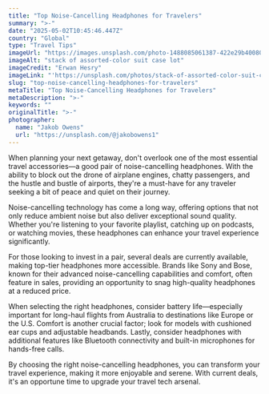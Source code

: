 ```yaml
---
title: "Top Noise-Cancelling Headphones for Travelers"
summary: ">-"
date: "2025-05-02T10:45:46.447Z"
country: "Global"
type: "Travel Tips"
imageUrl: "https://images.unsplash.com/photo-1488085061387-422e29b40080?q=80&w=2031&auto=format&fit=crop&ixlib=rb-4.0.3&ixid=M3wxMjA3fDB8MHxwaG90by1wYWdlfHx8fGVufDB8fHx8fA%3D%3D"
imageAlt: "stack of assorted-color suit case lot"
imageCredit: "Erwan Hesry"
imageLink: "'https://unsplash.com/photos/stack-of-assorted-color-suit-case-lot-Q34YB7yjAxA'"
slug: "top-noise-cancelling-headphones-for-travelers"
metaTitle: "Top Noise-Cancelling Headphones for Travelers"
metaDescription: ">-"
keywords: ""
originalTitle: ">-"
photographer:
  name: "Jakob Owens"
  url: "https://unsplash.com/@jakobowens1"
---
```






When planning your next getaway, don't overlook one of the most essential travel accessories—a good pair of noise-cancelling headphones. With the ability to block out the drone of airplane engines, chatty passengers, and the hustle and bustle of airports, they're a must-have for any traveler seeking a bit of peace and quiet on their journey. 

Noise-cancelling technology has come a long way, offering options that not only reduce ambient noise but also deliver exceptional sound quality. Whether you're listening to your favorite playlist, catching up on podcasts, or watching movies, these headphones can enhance your travel experience significantly.

For those looking to invest in a pair, several deals are currently available, making top-tier headphones more accessible. Brands like Sony and Bose, known for their advanced noise-cancelling capabilities and comfort, often feature in sales, providing an opportunity to snag high-quality headphones at a reduced price.

When selecting the right headphones, consider battery life—especially important for long-haul flights from Australia to destinations like Europe or the U.S. Comfort is another crucial factor; look for models with cushioned ear cups and adjustable headbands. Lastly, consider headphones with additional features like Bluetooth connectivity and built-in microphones for hands-free calls.

By choosing the right noise-cancelling headphones, you can transform your travel experience, making it more enjoyable and serene. With current deals, it's an opportune time to upgrade your travel tech arsenal.
